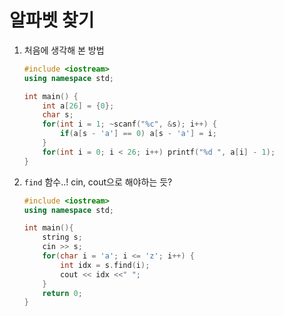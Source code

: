 # 알파벳 찾기

1. 처음에 생각해 본 방법
	``` c++
	#include <iostream>
	using namespace std;

	int main() {
		int a[26] = {0};
		char s;
		for(int i = 1; ~scanf("%c", &s); i++) {
			if(a[s - 'a'] == 0) a[s - 'a'] = i;
		}
		for(int i = 0; i < 26; i++) printf("%d ", a[i] - 1);
	}
	```

2. `find` 함수..! cin, cout으로 해야하는 듯?
	``` c++
	#include <iostream>
	using namespace std;

	int main(){
		string s;
		cin >> s;
		for(char i = 'a'; i <= 'z'; i++) {
			int idx = s.find(i);
			cout << idx <<" ";
		}
		return 0;
	}
	```
